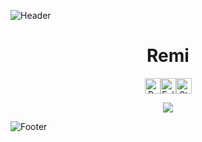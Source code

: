![Header](https://cdn.discordapp.com/attachments/1164603112519106650/1218166645139443782/image_4.png)

<h1 align="center">Remi</h1>
<div align="center">
  <p>
    <!-- credits: vast -->
    <div style="display: flex; justify-content: center; align-items: center;">
      <img height="25" src="https://api.visitorbadge.io/api/VisitorHit?user=Devuxious&countColor=%23000000" alt="Profile Views"/>
      <img height="25" src="https://img.shields.io/github/followers/Devuxious?color=000000&style=for-the-badge&logo=github&label=Followers" alt="Followers"/>
      <img height="25" src="https://img.shields.io/github/stars/Devuxious?color=000000&style=for-the-badge&logo=github&label=Stars" alt="Stars"/>
    </div>
  </p>
</div>

<p align="center">
  <img src="https://github-readme-stats.vercel.app/api/?username=Devuxious&title_color=000000&text_color=9f9f9f&show_icons=true&bg_color=00000000&hide_border=true&icon_color=000000&hide_title=true&count_private=false" />
</p>

![Footer](https://cdn.discordapp.com/attachments/461924356881121291/1198719730773659858/image_5.png)
